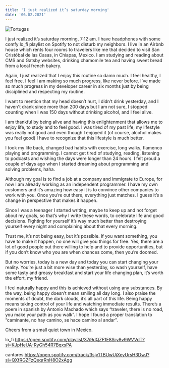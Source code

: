 ```yaml
---
title: 'I just realized it’s saturday morning'
date: '06.02.2021'
---
```


![Tortugas](./I-just-realized-its-saturday-morning.jpeg)

I just realized it’s saturday morning, 7:12 am. I have headphones with some comfy lo_fi playlist on Spotify to not disturb my neighbors. I live in an Airbnb house which rents four rooms to travelers like me that decided to visit San Cristóbal de las Casas, in Chiapas, Mexico. I am studying and reading about CMS and Gatsby websites, drinking chamomile tea and having sweet bread from a local french bakery.

Again, I just realized that I enjoy this routine so damn much. I feel healthy, I feel free. I feel I am making so much progress, like never before. I’ve made so much progress in my developer career in six months just by being disciplined and respecting my routine.

I want to mention that my head doesn’t hurt, I didn’t drink yesterday, and I haven't drank since more than 200 days but I am not sure, I stopped counting when I was 150 days without drinking alcohol, and I feel alive.

I am thankful by being alive and having this enlightenment that allows me to enjoy life, to study and to feel good. I was tired of my past life, my lifestyle was really not good and even though I enjoyed it (of course, alcohol makes you feel good) I have to recognize that this lifestyle is much better.

I took my life back, changed bad habits with exercise, long walks, flamenco playing and programming. I cannot get tired of studying, reading, listening to podcasts and wishing the days were longer than 24 hours. I felt proud a couple of days ago when I started dreaming about programming and solving problems, haha.

Although my goal is to find a job at a company and immigrate to Europe, for now I am already working as an independent programmer. I have my own customers and it’s amazing how easy it is to convince other companies to work with you. Once you’re out there, everything just matches. I guess it’s a change in perspective that makes it happen.

Since I was a teenager I started writing, maybe to keep up and not forget about my goals, so that’s why I write these words, to celebrate life and good decisions. Fighting for yourself it’s way much better than destroying yourself every night and complaining about that every morning.

Trust me, it’s not being easy, but it’s possible. If you want something, you have to make it happen, no one will give you things for free. Yes, there are a lot of good people out there willing to help and to provide opportunities, but if you don’t know who you are when chances come, then you’re doomed.

But no worries, today is a new day and today you can start changing your reality. You’re just a bit more wise than yesterday, so wash yourself, have some tasty and greasy breakfast and start your life changing plan, it’s worth the effort, my friend.

I feel naturally happy and this is achieved without using any substances. By the way, being happy doesn’t mean smiling all day long. I also praise the moments of doubt, the dark clouds, it’s all part of this life. Being happy means taking control of your life and watching immediate results. There’s a poem in spanish by Antonio Machado which says “traveler, there is no road, you make your path as you walk”. I hope I found a proper translation to “caminante, no hay camino, se hace camino al andar”.

Cheers from a small quiet town in Mexico.

lo_fi
https://open.spotify.com/playlist/37i9dQZF1E8Sry8v9WVVdT?si=KJpHeUA-RyGh54R7BqxsPA

cantares
https://open.spotify.com/track/3sjv1TBUwUjXeyUrsH3DwJ?si=QXfRGZFzQeqrRnH8O2xAgg
